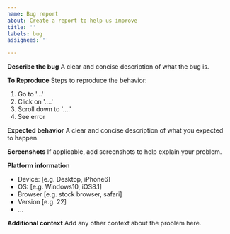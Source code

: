 ```yaml
---
name: Bug report
about: Create a report to help us improve
title: ''
labels: bug
assignees: ''

---
```


**Describe the bug**
A clear and concise description of what the bug is.

**To Reproduce**
Steps to reproduce the behavior:
1. Go to '...'
2. Click on '....'
3. Scroll down to '....'
4. See error

**Expected behavior**
A clear and concise description of what you expected to happen.

**Screenshots**
If applicable, add screenshots to help explain your problem.

**Platform information**
 - Device: [e.g. Desktop, iPhone6]
 - OS: [e.g. Windows10, iOS8.1]
 - Browser [e.g. stock browser, safari]
 - Version [e.g. 22]
 - ...

**Additional context**
Add any other context about the problem here.
